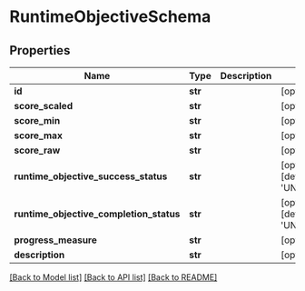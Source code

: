 # RuntimeObjectiveSchema

## Properties
Name | Type | Description | Notes
------------ | ------------- | ------------- | -------------
**id** | **str** |  | [optional] 
**score_scaled** | **str** |  | [optional] 
**score_min** | **str** |  | [optional] 
**score_max** | **str** |  | [optional] 
**score_raw** | **str** |  | [optional] 
**runtime_objective_success_status** | **str** |  | [optional] [default to 'UNKNOWN']
**runtime_objective_completion_status** | **str** |  | [optional] [default to 'UNKNOWN']
**progress_measure** | **str** |  | [optional] 
**description** | **str** |  | [optional] 

[[Back to Model list]](../README.md#documentation-for-models) [[Back to API list]](../README.md#documentation-for-api-endpoints) [[Back to README]](../README.md)


